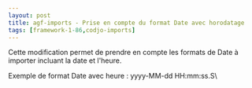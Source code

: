 ```yaml
---
layout: post
title: agf-imports - Prise en compte du format Date avec horodatage
tags: [framework-1-86,codjo-imports]
---
```

Cette modification permet de prendre en compte les formats de Date à importer incluant la date et l'heure.

Exemple de format Date avec heure : yyyy-MM-dd HH:mm:ss.S\\
